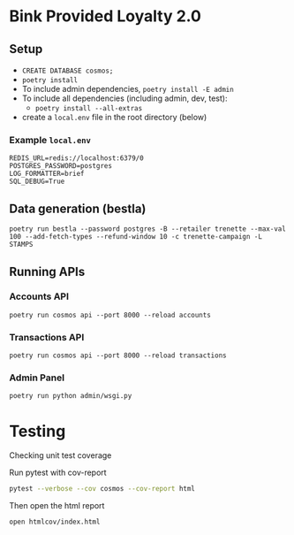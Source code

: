 # Bink Provided Loyalty 2.0

## Setup

- `CREATE DATABASE cosmos;`
- `poetry install`
- To include admin dependencies, `poetry install -E admin`
- To include all dependencies (including admin, dev, test):
  - `poetry install --all-extras`
- create a `local.env` file in the root directory (below)

### Example `local.env`

    REDIS_URL=redis://localhost:6379/0
    POSTGRES_PASSWORD=postgres
    LOG_FORMATTER=brief
    SQL_DEBUG=True

## Data generation (bestla)

`poetry run bestla --password postgres -B --retailer trenette --max-val 100 --add-fetch-types --refund-window 10 -c trenette-campaign -L STAMPS`

## Running APIs

### Accounts API

`poetry run cosmos api --port 8000 --reload accounts`

### Transactions API

`poetry run cosmos api --port 8000 --reload transactions`


### Admin Panel

`poetry run python admin/wsgi.py`



# Testing

Checking unit test coverage

Run pytest with cov-report

```sh
pytest --verbose --cov cosmos --cov-report html
```

Then open the html report

```sh
open htmlcov/index.html
```